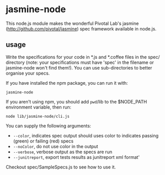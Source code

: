 jasmine-node
======

This node.js module makes the wonderful Pivotal Lab's jasmine
(http://github.com/pivotal/jasmine) spec framework available in
node.js.

usage
------

Write the specifications for your code in *.js and *.coffee files in
the spec/ directory (note: your specifications must have 'spec' in the filename or jasmine-node won't find them!). You can use sub-directories to better organise
your specs.

If you have installed the npm package, you can run it with:

    jasmine-node

If you aren't using npm, you should add `pwd`/lib to the $NODE_PATH
environment variable, then run:

    node lib/jasmine-node/cli.js


You can supply the following arguments:

  * <code>--color</code>, indicates spec output should uses color to
indicates passing (green) or failing (red) specs
  * <code>--noColor</code>, do not use color in the output
  * <code>--verbose</code>, verbose output as the specs are run
  * <code>--junitreport</code>, export tests results as junitreport xml format'

Checkout spec/SampleSpecs.js to see how to use it.
